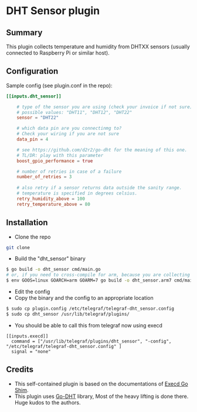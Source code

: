 # DHT Sensor plugin

## Summary

This plugin collects temperature and humidity from DHTXX sensors (usually connected to Raspberry Pi or similar host). 

## Configuration

Sample config (see plugin.conf in the repo):
```toml
[[inputs.dht_sensor]]

    # type of the sensor you are using (check your invoice if not sure).
    # possible values: "DHT11", "DHT12", "DHT22"
    sensor = "DHT22"

    # which data pin are you connectinmg to? 
    # Check your wiring if you are not sure
    data_pin = 4

    # see https://github.com/d2r2/go-dht for the meaning of this one.
    # TL/DR: play with this parameter    
    boost_gpio_performance = true

    # number of retries in case of a failure
    number_of_retries = 3
    
    # also retry if a sensor returns data outside the sanity range.
    # temperature is specified in degrees celsius.
    retry_humidity_above = 100
    retry_temperature_above = 80 

```

## Installation

* Clone the repo
```bash
git clone 
```
* Build the "dht_sensor" binary

```bash
$ go build -o dht_sensor cmd/main.go
# or, if you need to cross-compile for arm, because you are collecting the data from Raspberry Pi probes:
$ env GOOS=linux GOARCH=arm GOARM=7 go build -o dht_sensor.arm7 cmd/main.go
```
* Edit the config
* Copy the binary and the config to an appropriate location
```bash
$ sudo cp plugin.config /etc/telegraf/telegraf-dht_sensor.config
$ sudo cp dht_sensor /usr/lib/telegraf/plugins/
```
* You should be able to call this from telegraf now using execd
```
[[inputs.execd]]
  command = ["/usr/lib/telegraf/plugins/dht_sensor", "-config", "/etc/telegraf/telegraf-dht_sensor.config" ]
  signal = "none"
```
## Credits
* This self-contained plugin is based on the documentations of [Execd Go Shim](https://github.com/influxdata/telegraf/blob/master/plugins/common/shim).
* This plugin uses [Go-DHT](https://github.com/d2r2/go-dht) library, Most of the heavy lifting is done there. Huge kudos to the authors.

